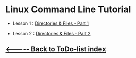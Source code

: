 # Linux Command Line Tutorial

* Lesson 1 : [Directories & Files - Part 1](./linux_cmd_line-lesson_01.md)

* Lesson 2 : [Directories & Files - Part 2](./linux_cmd_line-lesson_02.md)



## [<----- Back to ToDo-list index](../README.md)



